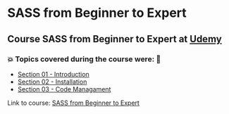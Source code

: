 # SASS from Beginner to Expert
## Course SASS from Beginner to Expert at [Udemy](https://www.udemy.com/course/write-clean-css-using-sass/?srsltid=AfmBOorrf1nHgQkQmG-Py0_bpDF20WxPxUrKX_mXbAYRAoT2X_1PnCKx&couponCode=MT180825G1)
### 💥 Topics covered during the course were: 🚀
- [Section 01 - Introduction](https://github.com/romulovieira777/SASS_from_Beginner_to_Expert/tree/main/Section_01_Introduction)
- [Section 02 - Installation](https://github.com/romulovieira777/SASS_from_Beginner_to_Expert/tree/main/Section_02_Installation)
- [Section 03 - Code Managament](https://github.com/romulovieira777/SASS_from_Beginner_to_Expert/tree/main/Section_03_Code_Managament)

Link to course: [SASS from Beginner to Expert](https://www.udemy.com/course/write-clean-css-using-sass/?srsltid=AfmBOorrf1nHgQkQmG-Py0_bpDF20WxPxUrKX_mXbAYRAoT2X_1PnCKx&couponCode=MT180825G1)